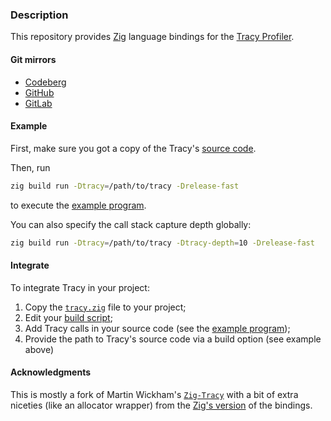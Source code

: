 ### Description

This repository provides [Zig](https://ziglang.org) language bindings for the [Tracy Profiler](https://github.com/wolfpld/tracy).

#### Git mirrors
- [Codeberg](https://codeberg.org/paveloom-f/zig-tracy-bindings)
- [GitHub](https://github.com/paveloom-f/zig-tracy-bindings)
- [GitLab](https://gitlab.com/paveloom-g/forks/zig-tracy-bindings)

#### Example

First, make sure you got a copy of the Tracy's [source code](https://github.com/wolfpld/tracy).

Then, run

```bash
zig build run -Dtracy=/path/to/tracy -Drelease-fast
```

to execute the [example program](src/main.zig).

You can also specify the call stack capture depth globally:

```bash
zig build run -Dtracy=/path/to/tracy -Dtracy-depth=10 -Drelease-fast
```

#### Integrate

To integrate Tracy in your project:
1) Copy the [`tracy.zig`](src/tracy.zig) file to your project;
2) Edit your [build script](build.zig);
3) Add Tracy calls in your source code (see the [example program](src/main.zig));
4) Provide the path to Tracy's source code via a build option (see example above)

#### Acknowledgments

This is mostly a fork of Martin Wickham's [`Zig-Tracy`](https://github.com/SpexGuy/Zig-Tracy) with a bit of extra niceties (like an allocator wrapper) from the [Zig's version](https://github.com/ziglang/zig/blob/master/src/tracy.zig) of the bindings.
